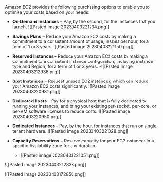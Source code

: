 Amazon EC2 provides the following purchasing options to enable you to optimize your costs based on your needs:

-   **On-Demand Instances** – Pay, by the second, for the instances that you launch.
	    ![[Pasted image 20230403221234.png]]
	    
-   **Savings Plans** – Reduce your Amazon EC2 costs by making a commitment to a consistent amount of usage, in USD per hour, for a term of 1 or 3 years.
	    ![[Pasted image 20230403221150.png]]
	    
-   **Reserved Instances** – Reduce your Amazon EC2 costs by making a commitment to a consistent instance configuration, including instance type and Region, for a term of 1 or 3 years.
		-![[Pasted image 20230403212936.png]]

-   **Spot Instances** – Request unused EC2 instances, which can reduce your Amazon EC2 costs significantly.
		![[Pasted image 20230403220931.png]]
-   **Dedicated Hosts** – Pay for a physical host that is fully dedicated to running your instances, and bring your existing per-socket, per-core, or per-VM software licenses to reduce costs.
	    ![[Pasted image 20230403220950.png]]
-   **Dedicated Instances** – Pay, by the hour, for instances that run on single-tenant hardware.
	    ![[Pasted image 20230403221028.png]]
	    
-   **Capacity Reservations** – Reserve capacity for your EC2 instances in a specific Availability Zone for any duration.
	- ![[Pasted image 20230403221051.png]]



![[Pasted image 20230403212833.png]]

![[Pasted image 20230403172850.png]]